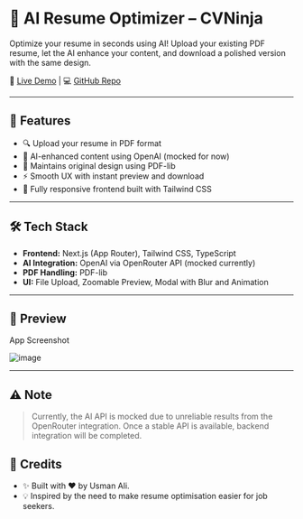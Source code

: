 # 🧠 AI Resume Optimizer – CVNinja

Optimize your resume in seconds using AI! Upload your existing PDF resume, let the AI enhance your content, and download a polished version with the same design.

🚀 [Live Demo](https://cvninja.vercel.app) | 💻 [GitHub Repo](https://github.com/0xDevUsman/AI-Resume-Optimizer.git)

---

## 📌 Features

- 🔍 Upload your resume in PDF format
- 🤖 AI-enhanced content using OpenAI (mocked for now)
- 📄 Maintains original design using PDF-lib
- ⚡ Smooth UX with instant preview and download
- 🎨 Fully responsive frontend built with Tailwind CSS

---

## 🛠 Tech Stack

- **Frontend:** Next.js (App Router), Tailwind CSS, TypeScript
- **AI Integration:** OpenAI via OpenRouter API (mocked currently)
- **PDF Handling:** PDF-lib
- **UI:** File Upload, Zoomable Preview, Modal with Blur and Animation

---

## 📸 Preview

App Screenshot

![image](https://github.com/user-attachments/assets/8eeabd80-8d1a-4955-9347-6ecb468c25be)

---
## ⚠️ Note
> Currently, the AI API is mocked due to unreliable results from the OpenRouter integration. Once a stable API is available, backend integration will be completed.

## 🤝 Credits
- ✨ Built with ❤️ by Usman Ali.
- 💡 Inspired by the need to make resume optimisation easier for job seekers.

